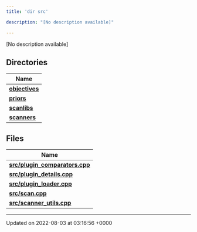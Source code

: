 ```yaml
---
title: 'dir src'

description: "[No description available]"

---
```







[No description available]

## Directories

| Name           |
| -------------- |
| **[objectives](/documentation/code/gambit_sphinx/files/dir_8175e00b46706161a3f1b29a9c3d0e1e/#dir-objectives)**  |
| **[priors](/documentation/code/gambit_sphinx/files/dir_cd3836cb33a5a37171cbcbf20d1df426/#dir-priors)**  |
| **[scanlibs](/documentation/code/gambit_sphinx/files/dir_41b55c43b6715382bf2587278e09e81e/#dir-scanlibs)**  |
| **[scanners](/documentation/code/gambit_sphinx/files/dir_3d6632c706c298643a7dbf82a7e43d46/#dir-scanners)**  |

## Files

| Name           |
| -------------- |
| **[src/plugin_comparators.cpp](/documentation/code/gambit_sphinx/files/plugin__comparators_8cpp/#file-plugin-comparators.cpp)**  |
| **[src/plugin_details.cpp](/documentation/code/gambit_sphinx/files/plugin__details_8cpp/#file-plugin-details.cpp)**  |
| **[src/plugin_loader.cpp](/documentation/code/gambit_sphinx/files/plugin__loader_8cpp/#file-plugin-loader.cpp)**  |
| **[src/scan.cpp](/documentation/code/gambit_sphinx/files/scan_8cpp/#file-scan.cpp)**  |
| **[src/scanner_utils.cpp](/documentation/code/gambit_sphinx/files/scanner__utils_8cpp/#file-scanner-utils.cpp)**  |






-------------------------------

Updated on 2022-08-03 at 03:16:56 +0000
